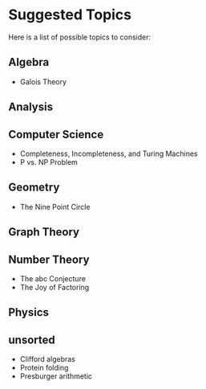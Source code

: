 # Suggested Topics

Here is a list of possible topics to consider:

## Algebra

- Galois Theory

## Analysis

## Computer Science

- Completeness, Incompleteness, and Turing Machines
- P vs. NP Problem

## Geometry

- The Nine Point Circle

## Graph Theory

## Number Theory

- The abc Conjecture
- The Joy of Factoring

## Physics

## unsorted

- Clifford algebras
- Protein folding
- Presburger arithmetic
